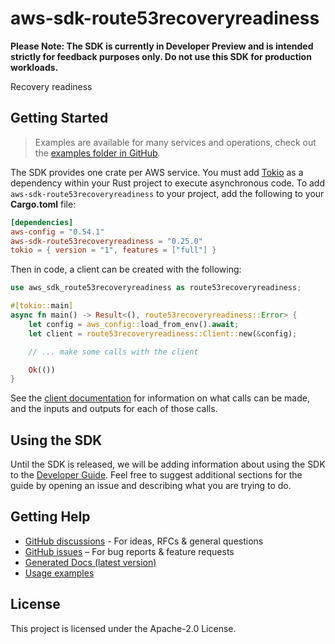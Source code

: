 # aws-sdk-route53recoveryreadiness

**Please Note: The SDK is currently in Developer Preview and is intended strictly for
feedback purposes only. Do not use this SDK for production workloads.**

Recovery readiness

## Getting Started

> Examples are available for many services and operations, check out the
> [examples folder in GitHub](https://github.com/awslabs/aws-sdk-rust/tree/main/examples).

The SDK provides one crate per AWS service. You must add [Tokio](https://crates.io/crates/tokio)
as a dependency within your Rust project to execute asynchronous code. To add `aws-sdk-route53recoveryreadiness` to
your project, add the following to your **Cargo.toml** file:

```toml
[dependencies]
aws-config = "0.54.1"
aws-sdk-route53recoveryreadiness = "0.25.0"
tokio = { version = "1", features = ["full"] }
```

Then in code, a client can be created with the following:

```rust
use aws_sdk_route53recoveryreadiness as route53recoveryreadiness;

#[tokio::main]
async fn main() -> Result<(), route53recoveryreadiness::Error> {
    let config = aws_config::load_from_env().await;
    let client = route53recoveryreadiness::Client::new(&config);

    // ... make some calls with the client

    Ok(())
}
```

See the [client documentation](https://docs.rs/aws-sdk-route53recoveryreadiness/latest/aws_sdk_route53recoveryreadiness/client/struct.Client.html)
for information on what calls can be made, and the inputs and outputs for each of those calls.

## Using the SDK

Until the SDK is released, we will be adding information about using the SDK to the
[Developer Guide](https://docs.aws.amazon.com/sdk-for-rust/latest/dg/welcome.html). Feel free to suggest
additional sections for the guide by opening an issue and describing what you are trying to do.

## Getting Help

* [GitHub discussions](https://github.com/awslabs/aws-sdk-rust/discussions) - For ideas, RFCs & general questions
* [GitHub issues](https://github.com/awslabs/aws-sdk-rust/issues/new/choose) – For bug reports & feature requests
* [Generated Docs (latest version)](https://awslabs.github.io/aws-sdk-rust/)
* [Usage examples](https://github.com/awslabs/aws-sdk-rust/tree/main/examples)

## License

This project is licensed under the Apache-2.0 License.

